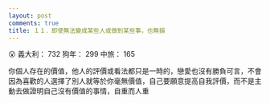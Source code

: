 ```yaml
---
layout: post
comments: true
title: １１．即使無法變成某些人或做到某些事，也無損
---
```


:open_mouth: 義大利： 732 狗年： 299 中旅： 165


你個人存在的價值，他人的評價或看法都只是一時的，戀愛也沒有勝負可言，不會因為喜歡的人選擇了別人就等於你毫無價值，自己要願意提高自我評價，而不是主動去做證明自己沒有價值的事情，自重而人重
